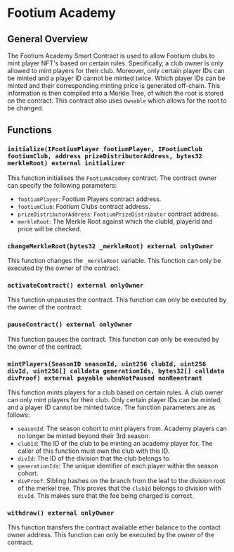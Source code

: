 # Footium Academy

## General Overview

The Footium Academy Smart Contract is used to allow Footium clubs to mint player
NFT's based on certain rules. Specifically, a club owner is only allowed to mint
players for their club. Moreover, only certain player IDs can be minted and a
player ID cannot be minted twice. Which player IDs can be minted and their
corresponding minting price is generated off-chain. This information is then
compiled into a Merkle Tree, of which the root is stored on the contract. This
contract also uses `Ownable` which allows for the root to be changed.

## Functions

### `initialize(IFootiumPlayer footiumPlayer, IFootiumClub footiumClub, address prizeDistributorAddress, bytes32 merkleRoot) external initializer`

This function initialises the `FootiumAcademy` contract. The contract owner can
specify the following parameters:

-   `footiumPlayer`: Footium Players contract address.
-   `footiumClub`: Footium Clubs contract address.
-   `prizeDistributorAddress`: `FootiumPrizeDistributor` contract address.
-   `merkleRoot`: The Merkle Root against which the clubId, playerId and price
    will be checked.

### `changeMerkleRoot(bytes32 _merkleRoot) external onlyOwner`

This function changes the `_merkleRoot` variable. This function can only
be executed by the owner of the contract.

### `activateContract() external onlyOwner`

This function unpauses the contract. This function can only be executed by the
owner of the contract.

### `pauseContract() external onlyOwner`

This function pauses the contract. This function can only be executed by the
owner of the contract.

### `mintPlayers(SeasonID seasonId, uint256 clubId, uint256 divId, uint256[] calldata generationIds, bytes32[] calldata divProof) external payable whenNotPaused nonReentrant`

This function mints players for a club based on certain rules. A club owner can
only mint players for their club. Only certain player IDs can be minted, and a
player ID cannot be minted twice. The function parameters are as follows:

-   `seasonId`: The season cohort to mint players from. Academy players can no
    longer be minted beyond their 3rd season.
-   `clubId`: The ID of the club to be minting an academy player for. The caller
    of this function must own the club with this ID.
-   `divId`: The ID of the division that the club belongs to.
-   `generationIds`: The unique identifier of each player within the season cohort.
-   `divProof`: Sibling hashes on the branch from the leaf to the division root of
    the merkel tree. This proves that the `clubId` belongs to division with
    `divId`. This makes sure that the fee being charged is correct.

### `withdraw() external onlyOwner`

This function transfers the contract available ether balance to the contact
owner address. This function can only be executed by the owner of the contract.
